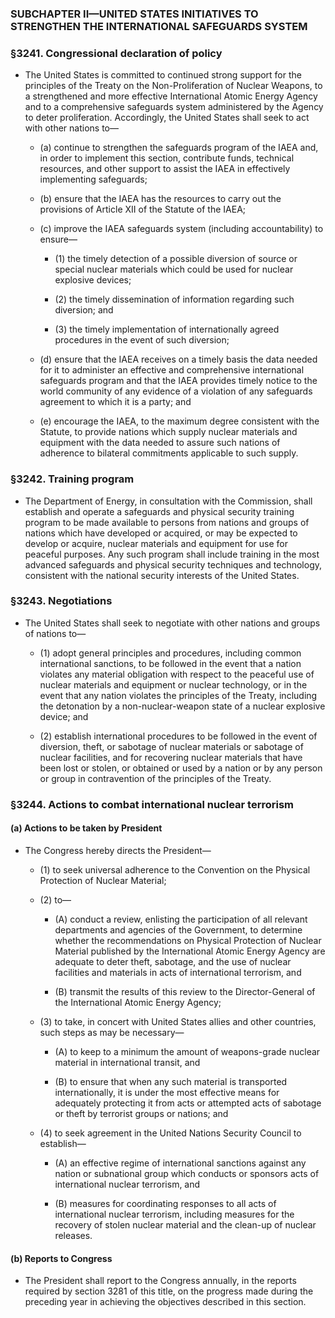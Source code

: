 ### SUBCHAPTER II—UNITED STATES INITIATIVES TO STRENGTHEN THE INTERNATIONAL SAFEGUARDS SYSTEM

### §3241. Congressional declaration of policy
* The United States is committed to continued strong support for the principles of the Treaty on the Non-Proliferation of Nuclear Weapons, to a strengthened and more effective International Atomic Energy Agency and to a comprehensive safeguards system administered by the Agency to deter proliferation. Accordingly, the United States shall seek to act with other nations to—

  * (a) continue to strengthen the safeguards program of the IAEA and, in order to implement this section, contribute funds, technical resources, and other support to assist the IAEA in effectively implementing safeguards;

  * (b) ensure that the IAEA has the resources to carry out the provisions of Article XII of the Statute of the IAEA;

  * (c) improve the IAEA safeguards system (including accountability) to ensure—

    * (1) the timely detection of a possible diversion of source or special nuclear materials which could be used for nuclear explosive devices;

    * (2) the timely dissemination of information regarding such diversion; and

    * (3) the timely implementation of internationally agreed procedures in the event of such diversion;


  * (d) ensure that the IAEA receives on a timely basis the data needed for it to administer an effective and comprehensive international safeguards program and that the IAEA provides timely notice to the world community of any evidence of a violation of any safeguards agreement to which it is a party; and

  * (e) encourage the IAEA, to the maximum degree consistent with the Statute, to provide nations which supply nuclear materials and equipment with the data needed to assure such nations of adherence to bilateral commitments applicable to such supply.

### §3242. Training program
* The Department of Energy, in consultation with the Commission, shall establish and operate a safeguards and physical security training program to be made available to persons from nations and groups of nations which have developed or acquired, or may be expected to develop or acquire, nuclear materials and equipment for use for peaceful purposes. Any such program shall include training in the most advanced safeguards and physical security techniques and technology, consistent with the national security interests of the United States.

### §3243. Negotiations
* The United States shall seek to negotiate with other nations and groups of nations to—

  * (1) adopt general principles and procedures, including common international sanctions, to be followed in the event that a nation violates any material obligation with respect to the peaceful use of nuclear materials and equipment or nuclear technology, or in the event that any nation violates the principles of the Treaty, including the detonation by a non-nuclear-weapon state of a nuclear explosive device; and

  * (2) establish international procedures to be followed in the event of diversion, theft, or sabotage of nuclear materials or sabotage of nuclear facilities, and for recovering nuclear materials that have been lost or stolen, or obtained or used by a nation or by any person or group in contravention of the principles of the Treaty.

### §3244. Actions to combat international nuclear terrorism
#### (a) Actions to be taken by President
* The Congress hereby directs the President—

  * (1) to seek universal adherence to the Convention on the Physical Protection of Nuclear Material;

  * (2) to—

    * (A) conduct a review, enlisting the participation of all relevant departments and agencies of the Government, to determine whether the recommendations on Physical Protection of Nuclear Material published by the International Atomic Energy Agency are adequate to deter theft, sabotage, and the use of nuclear facilities and materials in acts of international terrorism, and

    * (B) transmit the results of this review to the Director-General of the International Atomic Energy Agency;


  * (3) to take, in concert with United States allies and other countries, such steps as may be necessary—

    * (A) to keep to a minimum the amount of weapons-grade nuclear material in international transit, and

    * (B) to ensure that when any such material is transported internationally, it is under the most effective means for adequately protecting it from acts or attempted acts of sabotage or theft by terrorist groups or nations; and


  * (4) to seek agreement in the United Nations Security Council to establish—

    * (A) an effective regime of international sanctions against any nation or subnational group which conducts or sponsors acts of international nuclear terrorism, and

    * (B) measures for coordinating responses to all acts of international nuclear terrorism, including measures for the recovery of stolen nuclear material and the clean-up of nuclear releases.

#### (b) Reports to Congress
* The President shall report to the Congress annually, in the reports required by section 3281 of this title, on the progress made during the preceding year in achieving the objectives described in this section.